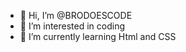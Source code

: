 - 👋 Hi, I’m @BRODOESCODE
- 👀 I’m interested in coding
- 🌱 I’m currently learning Html and CSS

<!---
BRODOESCODE/BRODOESCODE is a ✨ special ✨ repository because its `README.md` (this file) appears on your GitHub profile.
You can click the Preview link to take a look at your changes.
--->
